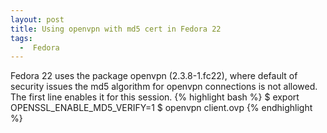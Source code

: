 ```yaml
---
layout: post
title: Using openvpn with md5 cert in Fedora 22
tags: 
  -  Fedora
---
```

Fedora 22 uses the package openvpn (2.3.8-1.fc22), where default of security issues the md5 algorithm for openvpn connections is not allowed. The first line enables it for this session. 
{% highlight bash  %}
$ export OPENSSL_ENABLE_MD5_VERIFY=1
$ openvpn client.ovp
{% endhighlight %}

